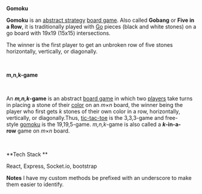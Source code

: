 ##   

**Gomoku**



**Gomoku** is an [abstract
strategy](https://en.wikipedia.org/wiki/Abstract_strategy) [board
game](https://en.wikipedia.org/wiki/Board_game). Also called **Gobang** or **Five
in a Row**, it is traditionally played with [Go](https://en.wikipedia.org/wiki/Go_(game)) pieces
(black and white stones) on a go board with 19x19 (15x15) intersections.

The winner is the first
player to get an unbroken row of five stones horizontally, vertically, or
diagonally.

 

**m,n,k-game**

 

An **_m,n,k_-game** is an
abstract [board game](https://en.wikipedia.org/wiki/Board_game) in
which two [players](https://en.wikipedia.org/wiki/Player_(game)) take
turns in placing a stone of their [color](https://en.wikipedia.org/wiki/Color) on
an _m_×_n_ board, the winner being the player who first
gets _k_ stones of their own color in a row, horizontally,
vertically, or diagonally.Thus, [tic-tac-toe](https://en.wikipedia.org/wiki/Tic-tac-toe) is the 3,3,3-game and
free-style [gomoku](https://en.wikipedia.org/wiki/Gomoku) is the 19,19,5-game. _m,n,k_-game
is also called a **_k_-in-a-row** game on _m_×_n_ board.

 

**Tech Stack **

React, Express, Socket.io, bootstrap

**Notes**
I have my custom methods be prefixed with an underscore to make them easier to identify.
